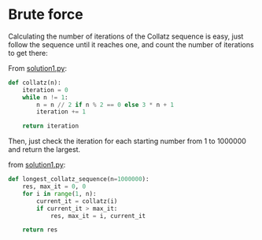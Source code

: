 # Brute force

Calculating the number of iterations of the Collatz sequence is easy, just
follow the sequence until it reaches one, and count the number of iterations
to get there:

From [solution1.py](https://github.com/TurtleSmoke/Project-Euler/blob/main/problems/problem_0014/solution1.py):

```python
def collatz(n):
    iteration = 0
    while n != 1:
        n = n // 2 if n % 2 == 0 else 3 * n + 1
        iteration += 1

    return iteration
```

Then, just check the iteration for each starting number from 1 to 1000000 and
return the largest.

from [solution1.py](https://github.com/turtlesmoke/project-euler/blob/main/problems/problem_0014/solution1.py):

```python
def longest_collatz_sequence(n=1000000):
    res, max_it = 0, 0
    for i in range(1, n):
        current_it = collatz(i)
        if current_it > max_it:
            res, max_it = i, current_it

    return res
```

